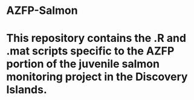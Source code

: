 # AZFP-Salmon

# This repository contains the .R and .mat scripts specific to the AZFP portion of the juvenile salmon monitoring project in the Discovery Islands.
